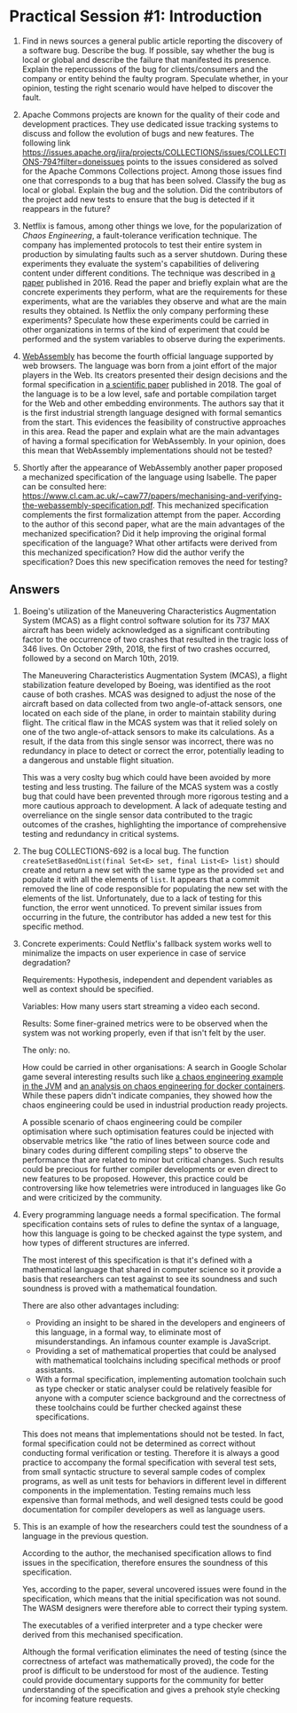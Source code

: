 # Practical Session #1: Introduction

1. Find in news sources a general public article reporting the discovery of a software bug. Describe the bug. If possible, say whether the bug is local or global and describe the failure that manifested its presence. Explain the repercussions of the bug for clients/consumers and the company or entity behind the faulty program. Speculate whether, in your opinion, testing the right scenario would have helped to discover the fault.

2. Apache Commons projects are known for the quality of their code and development practices. They use dedicated issue tracking systems to discuss and follow the evolution of bugs and new features. The following link https://issues.apache.org/jira/projects/COLLECTIONS/issues/COLLECTIONS-794?filter=doneissues points to the issues considered as solved for the Apache Commons Collections project. Among those issues find one that corresponds to a bug that has been solved. Classify the bug as local or global. Explain the bug and the solution. Did the contributors of the project add new tests to ensure that the bug is detected if it reappears in the future?

3. Netflix is famous, among other things we love, for the popularization of *Chaos Engineering*, a fault-tolerance verification technique. The company has implemented protocols to test their entire system in production by simulating faults such as a server shutdown. During these experiments they evaluate the system's capabilities of delivering content under different conditions. The technique was described in [a paper](https://arxiv.org/ftp/arxiv/papers/1702/1702.05843.pdf) published in 2016. Read the paper and briefly explain what are the concrete experiments they perform, what are the requirements for these experiments, what are the variables they observe and what are the main results they obtained. Is Netflix the only company performing these experiments? Speculate how these experiments could be carried in other organizations in terms of the kind of experiment that could be performed and the system variables to observe during the experiments.

4. [WebAssembly](https://webassembly.org/) has become the fourth official language supported by web browsers. The language was born from a joint effort of the major players in the Web. Its creators presented their design decisions and the formal specification in [a scientific paper](https://people.mpi-sws.org/~rossberg/papers/Haas,%20Rossberg,%20Schuff,%20Titzer,%20Gohman,%20Wagner,%20Zakai,%20Bastien,%20Holman%20-%20Bringing%20the%20Web%20up%20to%20Speed%20with%20WebAssembly.pdf) published in 2018. The goal of the language is to be a low level, safe and portable compilation target for the Web and other embedding environments. The authors say that it is the first industrial strength language designed with formal semantics from the start. This evidences the feasibility of constructive approaches in this area. Read the paper and explain what are the main advantages of having a formal specification for WebAssembly. In your opinion, does this mean that WebAssembly implementations should not be tested? 

5.  Shortly after the appearance of WebAssembly another paper proposed a mechanized specification of the language using Isabelle. The paper can be consulted here: https://www.cl.cam.ac.uk/~caw77/papers/mechanising-and-verifying-the-webassembly-specification.pdf. This mechanized specification complements the first formalization attempt from the paper. According to the author of this second paper, what are the main advantages of the mechanized specification? Did it help improving the original formal specification of the language? What other artifacts were derived from this mechanized specification? How did the author verify the specification? Does this new specification removes the need for testing?

## Answers

1. Boeing's utilization of the Maneuvering Characteristics Augmentation System (MCAS) as a flight control software solution for its 737 MAX aircraft has been widely acknowledged as a significant contributing factor to the occurrence of two crashes that resulted in the tragic loss of 346 lives. On October 29th, 2018, the first of two crashes occurred, followed by a second on March 10th, 2019. 

    The Maneuvering Characteristics Augmentation System (MCAS), a flight stabilization feature developed by Boeing, was identified as the root cause of both crashes. MCAS was designed to adjust the nose of the aircraft based on data collected from two angle-of-attack sensors, one located on each side of the plane, in order to maintain stability during flight. The critical flaw in the MCAS system was that it relied solely on one of the two angle-of-attack sensors to make its calculations. As a result, if the data from this single sensor was incorrect, there was no redundancy in place to detect or correct the error, potentially leading to a dangerous and unstable flight situation. 
    
    This was a very coslty bug which could have been avoided by more testing and less trusting. The failure of the MCAS system was a costly bug that could have been prevented through more rigorous testing and a more cautious approach to development. A lack of adequate testing and overreliance on the single sensor data contributed to the tragic outcomes of the crashes, highlighting the importance of comprehensive testing and redundancy in critical systems.

2. The bug COLLECTIONS-692 is a local bug. The function ``createSetBasedOnList(final Set<E> set, final List<E> list)`` should create and return a new set with the same type as the provided ``set`` and populate it with all the elements of ``list``. It appears that a commit removed the line of code responsible for populating the new set with the elements of the list. Unfortunately, due to a lack of testing for this function, the error went unnoticed. To prevent similar issues from occurring in the future, the contributor has added a new test for this specific method.

3. Concrete experiments: Could Netflix's fallback system works well to minimalize the impacts on user experience in case of service degradation? 

   Requirements: Hypothesis, independent and dependent variables as well as context should be specified.

   Variables: How many users start streaming a video each second.

   Results: Some finer-grained metrics were to be observed when the system was not working properly, even if that isn't felt by the user.

   The only: no.

   How could be carried in other organisations: A search in Google Scholar game several interesting results such like [a chaos engineering example in the JVM](https://ieeexplore.ieee.org/abstract/document/8908767) and [an analysis on chaos engineering for docker containers](https://www.sciencedirect.com/science/article/abs/pii/S0167739X21001163). While these papers didn't indicate companies, they showed how the chaos engineering could be used in industrial production ready projects.

   A possible scenario of chaos engineering could be compiler optimisation where such optimisation features could be injected with observable metrics like "the ratio of lines between source code and binary codes during different compiling steps" to observe the performance that are related to minor but critical changes. Such results could be precious for further compiler developments or even direct to new features to be proposed. However, this practice could be controversing like how telemetries were introduced in languages like Go and were criticized by the community.

5. Every programming language needs a formal specification. The formal specification contains sets of rules to define the syntax of a language, how this language is going to be checked against the type system, and how types of different structures are inferred.

   The most interest of this specification is that it's defined with a mathematical language that shared in computer science so it provide a basis that researchers can test against to see its soundness and such soundness is proved with a mathematical foundation.

   There are also other advantages including:

   -   Providing an insight to be shared in the developers and engineers of this language, in a formal way, to eliminate most of misunderstandings. An infamous counter example is JavaScript.
   -   Providing a set of mathematical properties that could be analysed with mathematical toolchains including specifical methods or proof assistants.
   -   With a formal specification, implementing automation toolchain such as type checker or static analyser could be relatively feasible for anyone with a computer science background and the correctness of these toolchains could be further checked against these specifications.

   This does not means that implementations should not be tested. In fact, formal specification could not be determined as correct without conducting formal verification or testing. Therefore it is always a good practice to accompany the formal specification with several test sets, from small syntactic structure to several sample codes of complex programs, as well as unit tests for behaviors in different level in different components in the implementation. Testing remains much less expensive than formal methods, and well designed tests could be good documentation for compiler developers as well as language users.

5. This is an example of how the researchers could test the soundness of a language in the previous question.

   According to the author, the mechanised specification allows to find issues in the specification, therefore ensures the soundness of this specification.

   Yes, according to the paper, several uncovered issues were found in the specification, which means that the initial specification was not sound. The WASM designers were therefore able to correct their typing system.

   The executables of a verified interpreter and a type checker were derived from this mechanised specification.

   Although the formal verification eliminates the need of testing (since the correctness of artefact was mathematically proved), the code for the proof is difficult to be understood for most of the audience. Testing could provide documentary supports for the community for better understanding of the specification and gives a prehook style checking for incoming feature requests.
